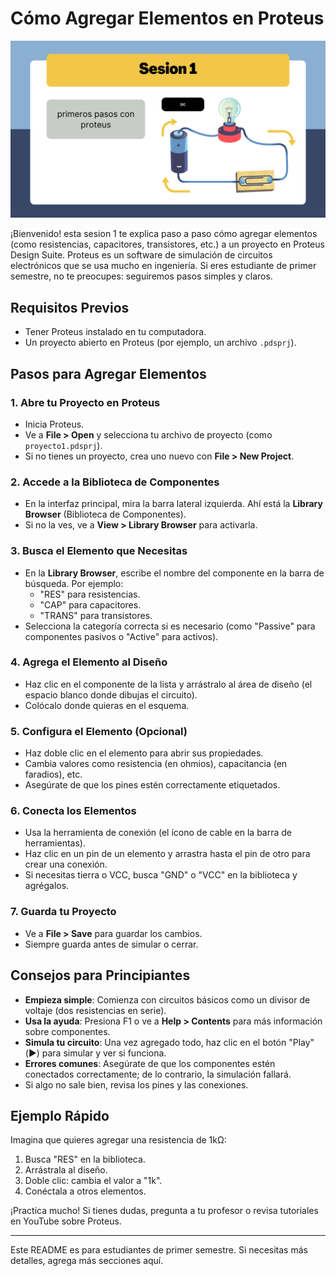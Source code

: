 # Cómo Agregar Elementos en Proteus

![Proteus Logo](banner.png)

¡Bienvenido! esta sesion 1 te explica paso a paso cómo agregar elementos (como resistencias, capacitores, transistores, etc.) a un proyecto en Proteus Design Suite. Proteus es un software de simulación de circuitos electrónicos que se usa mucho en ingeniería. Si eres estudiante de primer semestre, no te preocupes: seguiremos pasos simples y claros.

## Requisitos Previos
- Tener Proteus instalado en tu computadora.
- Un proyecto abierto en Proteus (por ejemplo, un archivo `.pdsprj`).

## Pasos para Agregar Elementos

### 1. Abre tu Proyecto en Proteus
- Inicia Proteus.
- Ve a **File > Open** y selecciona tu archivo de proyecto (como `proyecto1.pdsprj`).
- Si no tienes un proyecto, crea uno nuevo con **File > New Project**.

### 2. Accede a la Biblioteca de Componentes
- En la interfaz principal, mira la barra lateral izquierda. Ahí está la **Library Browser** (Biblioteca de Componentes).
- Si no la ves, ve a **View > Library Browser** para activarla.

### 3. Busca el Elemento que Necesitas
- En la **Library Browser**, escribe el nombre del componente en la barra de búsqueda. Por ejemplo:
  - "RES" para resistencias.
  - "CAP" para capacitores.
  - "TRANS" para transistores.
- Selecciona la categoría correcta si es necesario (como "Passive" para componentes pasivos o "Active" para activos).

### 4. Agrega el Elemento al Diseño
- Haz clic en el componente de la lista y arrástralo al área de diseño (el espacio blanco donde dibujas el circuito).
- Colócalo donde quieras en el esquema.

### 5. Configura el Elemento (Opcional)
- Haz doble clic en el elemento para abrir sus propiedades.
- Cambia valores como resistencia (en ohmios), capacitancia (en faradios), etc.
- Asegúrate de que los pines estén correctamente etiquetados.

### 6. Conecta los Elementos
- Usa la herramienta de conexión (el ícono de cable en la barra de herramientas).
- Haz clic en un pin de un elemento y arrastra hasta el pin de otro para crear una conexión.
- Si necesitas tierra o VCC, busca "GND" o "VCC" en la biblioteca y agrégalos.

### 7. Guarda tu Proyecto
- Ve a **File > Save** para guardar los cambios.
- Siempre guarda antes de simular o cerrar.

## Consejos para Principiantes
- **Empieza simple**: Comienza con circuitos básicos como un divisor de voltaje (dos resistencias en serie).
- **Usa la ayuda**: Presiona F1 o ve a **Help > Contents** para más información sobre componentes.
- **Simula tu circuito**: Una vez agregado todo, haz clic en el botón "Play" (▶️) para simular y ver si funciona.
- **Errores comunes**: Asegúrate de que los componentes estén conectados correctamente; de lo contrario, la simulación fallará.
- Si algo no sale bien, revisa los pines y las conexiones.

## Ejemplo Rápido
Imagina que quieres agregar una resistencia de 1kΩ:
1. Busca "RES" en la biblioteca.
2. Arrástrala al diseño.
3. Doble clic: cambia el valor a "1k".
4. Conéctala a otros elementos.

¡Practica mucho! Si tienes dudas, pregunta a tu profesor o revisa tutoriales en YouTube sobre Proteus.

---

Este README es para estudiantes de primer semestre. Si necesitas más detalles, agrega más secciones aquí.